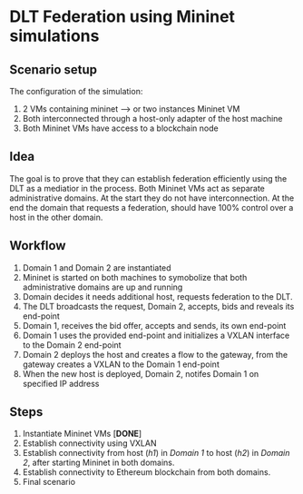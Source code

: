 DLT Federation using Mininet simulations
=====
Scenario setup
-----

The configuration of the simulation:
1. 2 VMs containing mininet --> or two instances Mininet VM
2. Both interconnected through a host-only adapter of the host machine
3. Both Mininet VMs have access to a blockchain node

Idea
-----

The goal is to prove that they can establish federation efficiently using the DLT as a mediatior in the process. 
Both Mininet VMs act as separate administrative domains. 
At the start they do not have interconnection. 
At the end the domain that requests a federation, should have 100% control over a host in the other domain. 

Workflow
-----

1. Domain 1 and Domain 2 are instantiated
2. Mininet is started on both machines to symobolize that both administrative domains are up and running
3. Domain decides it needs additional host, requests federation to the DLT. 
4. The DLT broadcasts the request, Domain 2, accepts, bids and reveals its end-point
5. Domain 1, receives the bid offer, accepts and sends, its own end-point
6. Domain 1 uses the provided end-point and initializes a VXLAN interface to the Domain 2 end-point
7. Domain 2 deploys the host and creates a flow to the gateway, from the gateway creates a VXLAN to the Domain 1 end-point
8. When the new host is deployed, Domain 2, notifes Domain 1 on specified IP address

Steps
-----

1. Instantiate Mininet VMs \[**DONE**]
2. Establish connectivity using VXLAN
3. Establish connectivity from host (*h1*) in *Domain 1* to host (*h2*) in *Domain 2*, after starting Mininet in both domains.
4. Establish connectivity to Ethereum blockchain from both domains.
5. Final scenario
